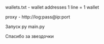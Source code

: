 wallets.txt - wallet addresses 1 line = 1 wallet

proxy - http://log:pass@ip:port

Запуск py main.py 

Спасибо за звездочки

